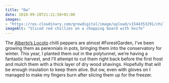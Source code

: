 ```yaml
---
title: "Ow"
date: 2018-09-20T21:21:58+01:00
images: 
- "https://res.cloudinary.com/growdigital/image/upload/v1544353291/chillies-30936467728.jpg"
imageAlt: "Sliced red chillies on a chopping board with knife"
---
```


The [Alberto’s Locoto](http://www.realseeds.co.uk/hotpeppers.html) chilli peppers are almost #ForestGarden, I’ve been growing them as perennials in pots, bringing them into the conservatory for winter. This year, I planted them out in the polytunnel, we’re having a fantastic harvest, and I’ll attempt to cut them right back before the first frost and mulch them with a thick layer of dry wood shavings. Hopefully that will be enough insulation to keep them alive. But ow, even with gloves on I managed to make my fingers burn after slicing them up for the freezer.
